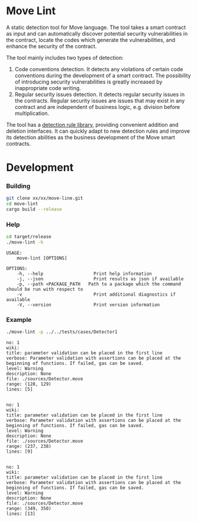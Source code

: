 # Move Lint
A static detection tool for Move language. The tool takes a smart contract as input and can automatically discover potential security vulnerabilities in the contract, locate the codes which generate the vulnerabilities, and enhance the security of the contract.   

The tool mainly includes two types of detection:
1. Code conventions detection. It detects any violations of certain code conventions during the development of a smart contract. The possibility of introducing security vulnerabilities is greatly increased by inappropriate code writing.
2. Regular security issues detection. It detects regular security issues in the contracts. Regular security issues are issues that may exist in any contract and are independent of business logic, e.g. division before multiplication.

The tool has a [detection rule library](src/lint/detectors/README.md), providing convenient addition and deletion interfaces. It can quickly adapt to new detection rules and improve its detection abilities as the business development of the Move smart contracts.

# Development

### Building
```bash
git clone xx/xx/move-line.git
cd move-lint
cargo build --release
```

### Help
```bash
cd target/release
./move-lint -h
```
```
USAGE:
    move-lint [OPTIONS]

OPTIONS:
    -h, --help                   Print help information
    -j, --json                   Print results as json if available
    -p, --path <PACKAGE_PATH   Path to a package which the command should be run with respect to
    -v                           Print additional diagnostics if available
    -V, --version                Print version information
```

### Example
```bash
./move-lint -p ../../tests/cases/Detector1
```
```
no: 1
wiki: 
title: parameter validation can be placed in the first line
verbose: Parameter validation with assertions can be placed at the beginning of functions. If failed, gas can be saved.
level: Warning
description: None
file: ./sources/Detector.move
range: (128, 129)
lines: [5]


no: 1
wiki: 
title: parameter validation can be placed in the first line
verbose: Parameter validation with assertions can be placed at the beginning of functions. If failed, gas can be saved.
level: Warning
description: None
file: ./sources/Detector.move
range: (237, 238)
lines: [9]


no: 1
wiki: 
title: parameter validation can be placed in the first line
verbose: Parameter validation with assertions can be placed at the beginning of functions. If failed, gas can be saved.
level: Warning
description: None
file: ./sources/Detector.move
range: (349, 350)
lines: [13]
```

